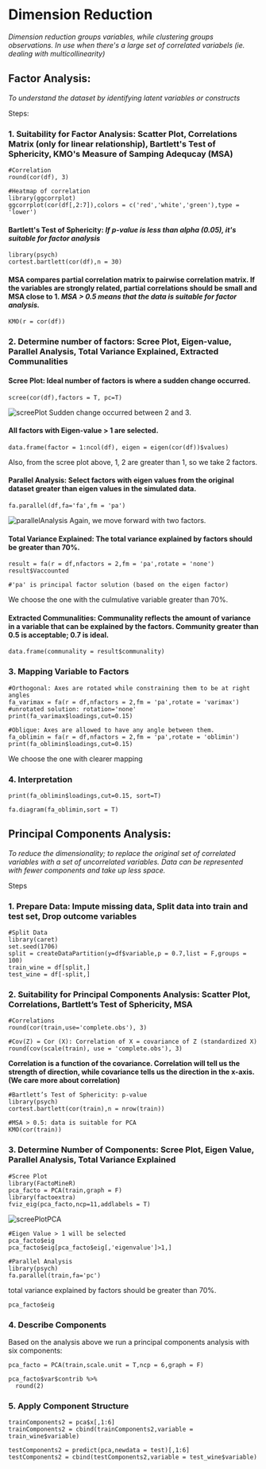# Dimension Reduction
*Dimension reduction groups variables, while clustering groups observations. In use when there's a large set of correlated variabels (ie. dealing with multicollinearity)*

## Factor Analysis: 
*To understand the dataset by identifying latent variables or constructs*

Steps:
### 1. Suitability for Factor Analysis: Scatter Plot, Correlations Matrix (only for linear relationship), Bartlett's Test of Sphericity, KMO's Measure of Samping Adequcay (MSA)

```
#Correlation
round(cor(df), 3)

#Heatmap of correlation
library(ggcorrplot)
ggcorrplot(cor(df[,2:7]),colors = c('red','white','green'),type = 'lower')
```
#### Bartlett's Test of Sphericity: *If p-value is less than alpha (0.05), it's suitable for factor analysis*
```
library(psych)
cortest.bartlett(cor(df),n = 30)
```
#### MSA compares partial correlation matrix to pairwise correlation matrix. If the variables are strongly related, partial correlations should be small and MSA close to 1. *MSA > 0.5 means that the data is suitable for factor analysis.*
```
KMO(r = cor(df))
```

### 2. Determine number of factors: Scree Plot, Eigen-value, Parallel Analysis, Total Variance Explained, Extracted Communalities

#### Scree Plot: Ideal number of factors is where a sudden change occurred.
```
scree(cor(df),factors = T, pc=T)
```
![screePlot](screePlot.PNG)
Sudden change occurred between 2 and 3. 

#### All factors with Eigen-value > 1 are selected.
```
data.frame(factor = 1:ncol(df), eigen = eigen(cor(df))$values)
```
Also, from the scree plot above, 1, 2 are greater than 1, so we take 2 factors.

#### Parallel Analysis: Select factors with eigen values from the original dataset greater than eigen values in the simulated data.
```
fa.parallel(df,fa='fa',fm = 'pa')
```
![parallelAnalysis](pa.PNG)
Again, we move forward with two factors.

#### Total Variance Explained: The total variance explained by factors should be greater than 70%.
```
result = fa(r = df,nfactors = 2,fm = 'pa',rotate = 'none')
result$Vaccounted

#'pa' is principal factor solution (based on the eigen factor)
```
We choose the one with the culmulative variable greater than 70%.

#### Extracted Communalities: Communality reflects the amount of variance in a variable that can be explained by the factors. Community greater than 0.5 is acceptable; 0.7 is ideal.
```
data.frame(communality = result$communality)
```

### 3. Mapping Variable to Factors
```
#Orthogonal: Axes are rotated while constraining them to be at right angles
fa_varimax = fa(r = df,nfactors = 2,fm = 'pa',rotate = 'varimax')
#unrotated solution: rotation='none'
print(fa_varimax$loadings,cut=0.15)
```

```
#Oblique: Axes are allowed to have any angle between them.
fa_oblimin = fa(r = df,nfactors = 2,fm = 'pa',rotate = 'oblimin')
print(fa_oblimin$loadings,cut=0.15)
```
We choose the one with clearer mapping

### 4. Interpretation
```
print(fa_oblimin$loadings,cut=0.15, sort=T)

fa.diagram(fa_oblimin,sort = T)
```

## Principal Components Analysis: 
*To reduce the dimensionality; to replace the original set of correlated variables with a set of uncorrelated variables. Data can be represented with fewer components and take up less space.*

Steps
### 1. Prepare Data: Impute missing data, Split data into train and test set, Drop outcome variables
```
#Split Data
library(caret)
set.seed(1706)
split = createDataPartition(y=df$variable,p = 0.7,list = F,groups = 100)
train_wine = df[split,]
test_wine = df[-split,]
```

### 2. Suitability for Principal Components Analysis: Scatter Plot, Correlations, Bartlett’s Test of Sphericity, MSA
```
#Correlations
round(cor(train,use='complete.obs'), 3)

#Cov(Z) = Cor (X): Correlation of X = covariance of Z (standardized X)
round(cov(scale(train), use = 'complete.obs'), 3)
```
**Correlation is a function of the covariance. Correlation will tell us the strength of direction, while covariance tells us the direction in the x-axis. (We care more about correlation)**

```
#Bartlett’s Test of Sphericity: p-value
library(psych)
cortest.bartlett(cor(train),n = nrow(train))
```

```
#MSA > 0.5: data is suitable for PCA
KMO(cor(train))
```

### 3. Determine Number of Components: Scree Plot, Eigen Value, Parallel Analysis, Total Variance Explained
```
#Scree Plot
library(FactoMineR)
pca_facto = PCA(train,graph = F)
library(factoextra)
fviz_eig(pca_facto,ncp=11,addlabels = T)
```
![screePlotPCA](screePlotpca.PNG)

```
#Eigen Value > 1 will be selected
pca_facto$eig
pca_facto$eig[pca_facto$eig[,'eigenvalue']>1,]
```

```
#Parallel Analysis
library(psych)
fa.parallel(train,fa='pc')
```
total variance explained by factors should be greater than 70%.
```
pca_facto$eig
```

### 4. Describe Components
Based on the analysis above we run a principal components analysis with six components:
```
pca_facto = PCA(train,scale.unit = T,ncp = 6,graph = F)

pca_facto$var$contrib %>%
  round(2)
```

### 5. Apply Component Structure
```
trainComponents2 = pca$x[,1:6]
trainComponents2 = cbind(trainComponents2,variable = train_wine$variable)

testComponents2 = predict(pca,newdata = test)[,1:6]
testComponents2 = cbind(testComponents2,variable = test_wine$variable)
```

